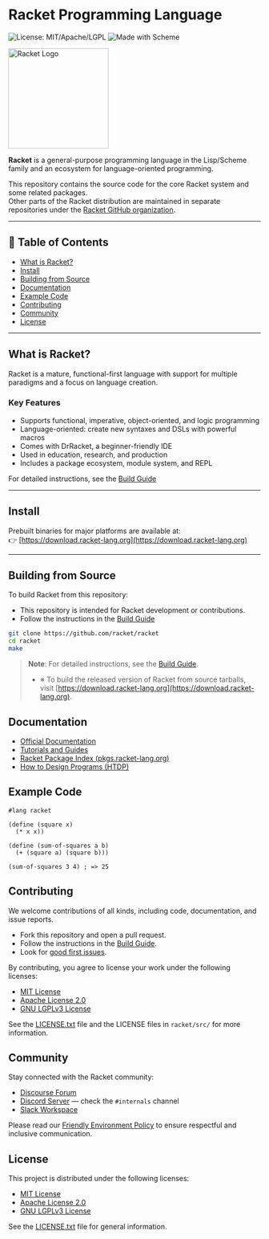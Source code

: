 # Racket Programming Language

![License: MIT/Apache/LGPL](https://img.shields.io/badge/license-MIT%2FApache%2FLGPL-blue)
![Made with Scheme](https://img.shields.io/badge/Made%20with-Scheme-lightgrey?logo=racket)

<img alt="Racket Logo" src="https://racket-lang.org/img/racket-logo.svg" width="200" height="auto" />

**Racket** is a general-purpose programming language in the Lisp/Scheme family and an ecosystem for language-oriented programming.

This repository contains the source code for the core Racket system and some related packages.  
Other parts of the Racket distribution are maintained in separate repositories under the [Racket GitHub organization](https://github.com/racket).

---

## 📌 Table of Contents 

- [What is Racket?](#what-is-racket)
- [Install](#install)
- [Building from Source](#building-from-source)
- [Documentation](#documentation)
- [Example Code](#example-code)
- [Contributing](#contributing)
- [Community](#community)
- [License](#license)

---

## What is Racket?

Racket is a mature, functional-first language with support for multiple paradigms and a focus on language creation.

### Key Features

- Supports functional, imperative, object-oriented, and logic programming
- Language-oriented: create new syntaxes and DSLs with powerful macros
- Comes with DrRacket, a beginner-friendly IDE
- Used in education, research, and production
- Includes a package ecosystem, module system, and REPL

For detailed instructions, see the [Build Guide](https://github.com/racket/racket/blob/master/build.md)

---

## Install

Prebuilt binaries for major platforms are available at:  
👉 [https://download.racket-lang.org](https://download.racket-lang.org)

---

## Building from Source

To build Racket from this repository:
- This repository is intended for Racket development or contributions.
- Follow the instructions in the [Build Guide](https://github.com/racket/racket/blob/master/build.md)
  
```bash
git clone https://github.com/racket/racket
cd racket
make
```

> **Note**: For detailed instructions, see the [Build Guide](build.md).
> - ※ To build the released version of Racket from source tarballs, visit [https://download.racket-lang.org](https://download.racket-lang.org).

## Documentation

- [Official Documentation](https://docs.racket-lang.org)
- [Tutorials and Guides](https://docs.racket-lang.org/#tutorials)
- [Racket Package Index (pkgs.racket-lang.org)](https://pkgs.racket-lang.org)
- [How to Design Programs (HTDP)](https://htdp.org/)

## Example Code

```racket
#lang racket

(define (square x)
  (* x x))

(define (sum-of-squares a b)
  (+ (square a) (square b)))

(sum-of-squares 3 4) ; => 25

```

## Contributing

We welcome contributions of all kinds, including code, documentation, and issue reports.

- Fork this repository and open a pull request.
- Follow the instructions in the [Build Guide](build.md#contributing).
- Look for [good first issues](https://github.com/racket/racket/labels/good%20first%20issue).

By contributing, you agree to license your work under the following licenses:
- [MIT License](racket/src/LICENSE-MIT.txt)
- [Apache License 2.0](racket/src/LICENSE-APACHE.txt)
- [GNU LGPLv3 License](racket/src/LICENSE-LGPL.txt)

See the [LICENSE.txt](LICENSE.txt) file and the LICENSE files in `racket/src/` for more information.

## Community

Stay connected with the Racket community:

- [Discourse Forum](https://racket.discourse.group/)
- [Discord Server](https://discord.gg/6Zq8sH5) — check the `#internals` channel
- [Slack Workspace](https://racket-slack.herokuapp.com/)

Please read our [Friendly Environment Policy](https://racket-lang.org/friendly.html) to ensure respectful and inclusive communication.

## License

This project is distributed under the following licenses:

- [MIT License](racket/src/LICENSE-MIT.txt)
- [Apache License 2.0](racket/src/LICENSE-APACHE.txt)
- [GNU LGPLv3 License](racket/src/LICENSE-LGPL.txt)

See the [LICENSE.txt](LICENSE.txt) file for general information.
